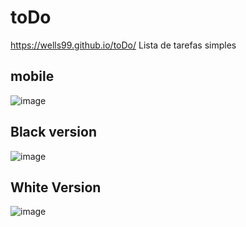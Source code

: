 # toDo
https://wells99.github.io/toDo/
Lista de tarefas simples

## mobile
![image](https://github.com/user-attachments/assets/f00769a0-8d34-456b-96da-5760fdca8bbc)


## Black version
![image](https://github.com/user-attachments/assets/2960a617-6ce0-40ac-8625-7f975d3919da)


## White Version
![image](https://github.com/user-attachments/assets/e482e349-aed5-4a08-ad56-456390319ea7)


